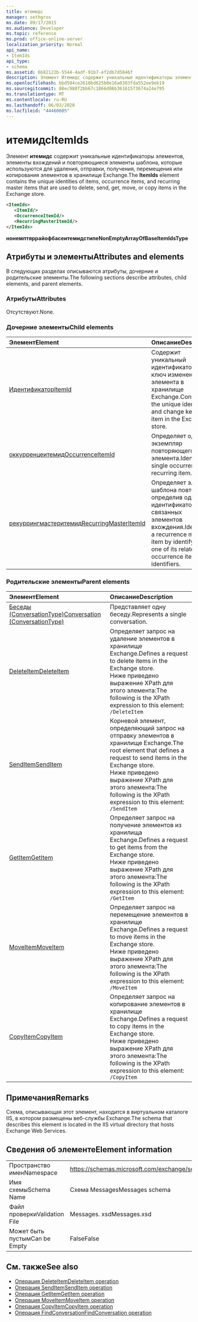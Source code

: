```yaml
---
title: итемидс
manager: sethgros
ms.date: 09/17/2015
ms.audience: Developer
ms.topic: reference
ms.prod: office-online-server
localization_priority: Normal
api_name:
- ItemIds
api_type:
- schema
ms.assetid: 6b82122b-5544-4adf-91b7-ef2db7d5046f
description: Элемент Итемидс содержит уникальные идентификаторы элементов, элементы вхождений и повторяющиеся элементы шаблона, которые используются для удаления, отправки, получения, перемещения или копирования элементов в хранилище Exchange.
ms.openlocfilehash: bbd594ce2610bd625b0e16a0383fda552ee9eb19
ms.sourcegitcommit: 88ec988f2bb67c1866d06b361615f3674a24e795
ms.translationtype: MT
ms.contentlocale: ru-RU
ms.lasthandoff: 06/03/2020
ms.locfileid: "44460605"
---
```

# <a name="itemids"></a><span data-ttu-id="9f5f7-103">итемидс</span><span class="sxs-lookup"><span data-stu-id="9f5f7-103">ItemIds</span></span>
  
<span data-ttu-id="9f5f7-104">Элемент **итемидс** содержит уникальные идентификаторы элементов, элементы вхождений и повторяющиеся элементы шаблона, которые используются для удаления, отправки, получения, перемещения или копирования элементов в хранилище Exchange.</span><span class="sxs-lookup"><span data-stu-id="9f5f7-104">The **ItemIds** element contains the unique identities of items, occurrence items, and recurring master items that are used to delete, send, get, move, or copy items in the Exchange store.</span></span>
  
```xml
<ItemIds>
   <ItemId/>
   <OccurrenceItemId/>
   <RecurringMasterItemId/>
</ItemIds>
```

<span data-ttu-id="9f5f7-105">**нонемптяррайофбасеитемидстипе**</span><span class="sxs-lookup"><span data-stu-id="9f5f7-105">**NonEmptyArrayOfBaseItemIdsType**</span></span>

## <a name="attributes-and-elements"></a><span data-ttu-id="9f5f7-106">Атрибуты и элементы</span><span class="sxs-lookup"><span data-stu-id="9f5f7-106">Attributes and elements</span></span>

<span data-ttu-id="9f5f7-107">В следующих разделах описываются атрибуты, дочерние и родительские элементы.</span><span class="sxs-lookup"><span data-stu-id="9f5f7-107">The following sections describe attributes, child elements, and parent elements.</span></span> 
  
### <a name="attributes"></a><span data-ttu-id="9f5f7-108">Атрибуты</span><span class="sxs-lookup"><span data-stu-id="9f5f7-108">Attributes</span></span>

<span data-ttu-id="9f5f7-109">Отсутствуют.</span><span class="sxs-lookup"><span data-stu-id="9f5f7-109">None.</span></span>
  
### <a name="child-elements"></a><span data-ttu-id="9f5f7-110">Дочерние элементы</span><span class="sxs-lookup"><span data-stu-id="9f5f7-110">Child elements</span></span>

|<span data-ttu-id="9f5f7-111">**Элемент**</span><span class="sxs-lookup"><span data-stu-id="9f5f7-111">**Element**</span></span>|<span data-ttu-id="9f5f7-112">**Описание**</span><span class="sxs-lookup"><span data-stu-id="9f5f7-112">**Description**</span></span>|
|:-----|:-----|
|[<span data-ttu-id="9f5f7-113">Идентификатор</span><span class="sxs-lookup"><span data-stu-id="9f5f7-113">ItemId</span></span>](itemid.md) <br/> |<span data-ttu-id="9f5f7-114">Содержит уникальный идентификатор и ключ изменения элемента в хранилище Exchange.</span><span class="sxs-lookup"><span data-stu-id="9f5f7-114">Contains the unique identifier and change key of an item in the Exchange store.</span></span>  <br/> |
|[<span data-ttu-id="9f5f7-115">оккурренцеитемид</span><span class="sxs-lookup"><span data-stu-id="9f5f7-115">OccurrenceItemId</span></span>](occurrenceitemid.md) <br/> |<span data-ttu-id="9f5f7-116">Определяет один экземпляр повторяющегося элемента.</span><span class="sxs-lookup"><span data-stu-id="9f5f7-116">Identifies a single occurrence of a recurring item.</span></span>  <br/> |
|[<span data-ttu-id="9f5f7-117">рекуррингмастеритемид</span><span class="sxs-lookup"><span data-stu-id="9f5f7-117">RecurringMasterItemId</span></span>](recurringmasteritemid.md) <br/> |<span data-ttu-id="9f5f7-118">Определяет элемент шаблона повторения, определив один из идентификаторов связанных элементов вхождения.</span><span class="sxs-lookup"><span data-stu-id="9f5f7-118">Identifies a recurrence master item by identifying one of its related occurrence items' identifiers.</span></span>  <br/> |
   
### <a name="parent-elements"></a><span data-ttu-id="9f5f7-119">Родительские элементы</span><span class="sxs-lookup"><span data-stu-id="9f5f7-119">Parent elements</span></span>

|<span data-ttu-id="9f5f7-120">**Элемент**</span><span class="sxs-lookup"><span data-stu-id="9f5f7-120">**Element**</span></span>|<span data-ttu-id="9f5f7-121">**Описание**</span><span class="sxs-lookup"><span data-stu-id="9f5f7-121">**Description**</span></span>|
|:-----|:-----|
|[<span data-ttu-id="9f5f7-122">Беседы (ConversationType)</span><span class="sxs-lookup"><span data-stu-id="9f5f7-122">Conversation (ConversationType)</span></span>](conversation-conversationtype.md) <br/> |<span data-ttu-id="9f5f7-123">Представляет одну беседу.</span><span class="sxs-lookup"><span data-stu-id="9f5f7-123">Represents a single conversation.</span></span>  <br/> |
|[<span data-ttu-id="9f5f7-124">DeleteItem</span><span class="sxs-lookup"><span data-stu-id="9f5f7-124">DeleteItem</span></span>](deleteitem.md) <br/> |<span data-ttu-id="9f5f7-125">Определяет запрос на удаление элементов в хранилище Exchange.</span><span class="sxs-lookup"><span data-stu-id="9f5f7-125">Defines a request to delete items in the Exchange store.</span></span>  <br/> <span data-ttu-id="9f5f7-126">Ниже приведено выражение XPath для этого элемента:</span><span class="sxs-lookup"><span data-stu-id="9f5f7-126">The following is the XPath expression to this element:</span></span>  <br/>  `/DeleteItem` <br/> |
|[<span data-ttu-id="9f5f7-127">SendItem</span><span class="sxs-lookup"><span data-stu-id="9f5f7-127">SendItem</span></span>](senditem.md) <br/> |<span data-ttu-id="9f5f7-128">Корневой элемент, определяющий запрос на отправку элементов в хранилище Exchange.</span><span class="sxs-lookup"><span data-stu-id="9f5f7-128">The root element that defines a request to send items in the Exchange store.</span></span>  <br/> <span data-ttu-id="9f5f7-129">Ниже приведено выражение XPath для этого элемента:</span><span class="sxs-lookup"><span data-stu-id="9f5f7-129">The following is the XPath expression to this element:</span></span>  <br/>  `/SendItem` <br/> |
|[<span data-ttu-id="9f5f7-130">GetItem</span><span class="sxs-lookup"><span data-stu-id="9f5f7-130">GetItem</span></span>](getitem.md) <br/> |<span data-ttu-id="9f5f7-131">Определяет запрос на получение элементов из хранилища Exchange.</span><span class="sxs-lookup"><span data-stu-id="9f5f7-131">Defines a request to get items from the Exchange store.</span></span>  <br/> <span data-ttu-id="9f5f7-132">Ниже приведено выражение XPath для этого элемента:</span><span class="sxs-lookup"><span data-stu-id="9f5f7-132">The following is the XPath expression to this element:</span></span>  <br/>  `/GetItem` <br/> |
|[<span data-ttu-id="9f5f7-133">MoveItem</span><span class="sxs-lookup"><span data-stu-id="9f5f7-133">MoveItem</span></span>](moveitem.md) <br/> |<span data-ttu-id="9f5f7-134">Определяет запрос на перемещение элементов в хранилище Exchange.</span><span class="sxs-lookup"><span data-stu-id="9f5f7-134">Defines a request to move items in the Exchange store.</span></span>  <br/> <span data-ttu-id="9f5f7-135">Ниже приведено выражение XPath для этого элемента:</span><span class="sxs-lookup"><span data-stu-id="9f5f7-135">The following is the XPath expression to this element:</span></span>  <br/>  `/MoveItem` <br/> |
|[<span data-ttu-id="9f5f7-136">CopyItem</span><span class="sxs-lookup"><span data-stu-id="9f5f7-136">CopyItem</span></span>](copyitem.md) <br/> |<span data-ttu-id="9f5f7-137">Определяет запрос на копирование элементов в хранилище Exchange.</span><span class="sxs-lookup"><span data-stu-id="9f5f7-137">Defines a request to copy items in the Exchange store.</span></span>  <br/> <span data-ttu-id="9f5f7-138">Ниже приведено выражение XPath для этого элемента:</span><span class="sxs-lookup"><span data-stu-id="9f5f7-138">The following is the XPath expression to this element:</span></span>  <br/>  `/CopyItem` <br/> |
   
## <a name="remarks"></a><span data-ttu-id="9f5f7-139">Примечания</span><span class="sxs-lookup"><span data-stu-id="9f5f7-139">Remarks</span></span>

<span data-ttu-id="9f5f7-140">Схема, описывающая этот элемент, находится в виртуальном каталоге IIS, в котором размещены веб-службы Exchange.</span><span class="sxs-lookup"><span data-stu-id="9f5f7-140">The schema that describes this element is located in the IIS virtual directory that hosts Exchange Web Services.</span></span>
  
## <a name="element-information"></a><span data-ttu-id="9f5f7-141">Сведения об элементе</span><span class="sxs-lookup"><span data-stu-id="9f5f7-141">Element information</span></span>

|||
|:-----|:-----|
|<span data-ttu-id="9f5f7-142">Пространство имен</span><span class="sxs-lookup"><span data-stu-id="9f5f7-142">Namespace</span></span>  <br/> |https://schemas.microsoft.com/exchange/services/2006/messages  <br/> |
|<span data-ttu-id="9f5f7-143">Имя схемы</span><span class="sxs-lookup"><span data-stu-id="9f5f7-143">Schema Name</span></span>  <br/> |<span data-ttu-id="9f5f7-144">Схема Messages</span><span class="sxs-lookup"><span data-stu-id="9f5f7-144">Messages schema</span></span>  <br/> |
|<span data-ttu-id="9f5f7-145">Файл проверки</span><span class="sxs-lookup"><span data-stu-id="9f5f7-145">Validation File</span></span>  <br/> |<span data-ttu-id="9f5f7-146">Messages. xsd</span><span class="sxs-lookup"><span data-stu-id="9f5f7-146">Messages.xsd</span></span>  <br/> |
|<span data-ttu-id="9f5f7-147">Может быть пустым</span><span class="sxs-lookup"><span data-stu-id="9f5f7-147">Can be Empty</span></span>  <br/> |<span data-ttu-id="9f5f7-148">False</span><span class="sxs-lookup"><span data-stu-id="9f5f7-148">False</span></span>  <br/> |
   
## <a name="see-also"></a><span data-ttu-id="9f5f7-149">См. также</span><span class="sxs-lookup"><span data-stu-id="9f5f7-149">See also</span></span>

- [<span data-ttu-id="9f5f7-150">Операция DeleteItem</span><span class="sxs-lookup"><span data-stu-id="9f5f7-150">DeleteItem operation</span></span>](deleteitem-operation.md)
- [<span data-ttu-id="9f5f7-151">Операция SendItem</span><span class="sxs-lookup"><span data-stu-id="9f5f7-151">SendItem operation</span></span>](senditem-operation.md) 
- [<span data-ttu-id="9f5f7-152">Операция GetItem</span><span class="sxs-lookup"><span data-stu-id="9f5f7-152">GetItem operation</span></span>](getitem-operation.md)
- [<span data-ttu-id="9f5f7-153">Операция MoveItem</span><span class="sxs-lookup"><span data-stu-id="9f5f7-153">MoveItem operation</span></span>](moveitem-operation.md)
- [<span data-ttu-id="9f5f7-154">Операция CopyItem</span><span class="sxs-lookup"><span data-stu-id="9f5f7-154">CopyItem operation</span></span>](copyitem-operation.md)
- [<span data-ttu-id="9f5f7-155">Операция FindConversation</span><span class="sxs-lookup"><span data-stu-id="9f5f7-155">FindConversation operation</span></span>](findconversation-operation.md)

